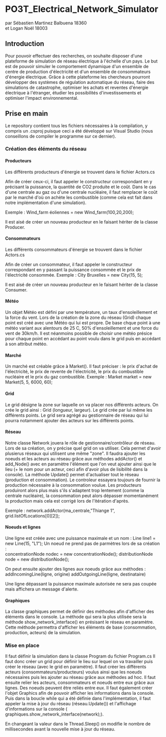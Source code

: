 # PO3T_Electrical_Network_Simulator
par Sébastien Martinez Balbuena 18360  
  et   Logan Noël 18003 

## Introduction 
Pour pouvoir effectuer des recherches, on souhaite disposer d'une plateforme de simulation de réseau électrique à l'échelle d'un pays. Le but est de pouvoir simuler le comportement dynamique d'un ensemble de centre de production d'électricité et d'un ensemble de consommateurs d'énergie électrique. Grâce à cette plateforme les chercheurs pourront développer des systèmes de régulation automatique du réseau, faire des simulations de catastrophe, optimiser les achats et reventes d'énergie électrique à l'étranger, étudier les possibilités d'investissements et optimiser l'impact environnemental.

## Prise en main 

Le repository contient tous les fichiers nécessaires à la compilation, y compris un .csproj puisque ceci a été développé sur Visual Studio (nous conseillons de compiler le programme sur ce dernier). 

### Création des éléments du réseau 
#### Producteurs

Les différents producteurs d'énergie se trouvent dans le fichier Actors.cs  

Afin de créer ceux-ci, il faut appeler le constructeur correspondant en y précisant la puissance, la quantité de CO2 produite et le coût. Dans le cas d'une centrale au gaz ou d'une centrale nucléaire, il faut remplacer le coût par le marché d'où on achète les combustible (comme cela est fait dans notre implémentation d'une simulation). 

Exemple :
Wind_farm éoliennes = new Wind_farm(100,20,200);

Il est aisé de créer un nouveau producteur en le faisant hériter de la classe Producer.

#### Consommateurs 

Les différents consommateurs d'énergie se trouvent dans le fichier Actors.cs 

Afin de créer un consommateur, il faut appeler le constructeur correspondant en y passant la puissance consommée et le prix de l'électricité consommée.
Exemple : 
City Bruxelles = new City(15, 5);

Il est aisé de créer un nouveau producteur en le faisant hériter de la classe Consumer.

#### Météo 
Un objet Météo est défini par une température, un taux d'ensoleillement et la force du vent. Lors de la création de la zone du réseau (Grid) chaque point est créé avec une Météo qui lui est propre. De base chque point à une météo variant aux alentours de 25 C, 50% d'ensoleillement et une force du vent de 30km/h. Il est néanmoins possible de choisir une météo présice pour chaque point en accédant au point voulu dans le grid puis en accédant à son attribut météo. 

#### Marché 
Un marché est créable grâce à Market(). Il faut préciser : le prix d'achat de l'électricité, le prix de revente de l'électricité, le prix du combustible nucléaire et le prix du gaz combustible. 
Exemple : Market market = new Market(5, 5, 6000, 60);

#### Grid
Le grid désigne la zone sur laquelle on va placer nos différents acteurs. On crée le grid ainsi : Grid (longueur, largeur). Le grid crée par lui même les différents points. Le grid sera agrégé au gestionnaire de réseau qui lui pourra notamment ajouter des acteurs sur les différents points.

#### Réseau
Notre classe Network jouera le rôle de gestionnaire/contrôleur de réseau. Lors de sa création, on y précise quel grid on va utiliser. Cela permet d'avoir plusierus réseaux qui utilisent une même "zone". Il faudra ajouter les noeuds et les acteurs au réseau grâce aux méthodes addActor() et add_Node() avec en paramètre l'élément que l'on veut ajouter ainsi que le lieu (+ le nom pour un acteur, ceci afin d'avoir plus de lisibilité dans la console).
La méthode Update() permet d'actualiser tout le réseau (production et consommation). Le controleur essayera toujours de fournir la production nécessaire à la consommation voulue. Les producteurs produiront alors plus mais s'ils s'adaptent trop lentement (comme la centrale nucléaire), la consommation peut alors dépasser momentanément la production mais cela est corrigé lors de l'itération d'après. 

Exemple : 
network.addActor(ma_centrale,"Thiange 1", grid.listOfLocations[0][2]);

#### Noeuds et lignes 
Une ligne est créée avec une puissance maximale et un nom :  Line line1 = new Line(15, "L1");
Un noeud ne prend pas de parmètres lors de sa création :  
concentrationNode nodec = new concentrationNode();
distributionNode node = new distributionNode();

On peut ensuite ajouter des lignes aux noeuds grâce aux méthodes : 
addIncomingLine(ligne, origine)
addOutgoingLine(ligne, destinataire)

Une ligne dépassant la puissance maximale autorisée ne sera pas coupée mais affichera un message d'alerte. 

#### Graphiques 
La classe graphiques permet de définir des méthodes afin d'afficher des éléments dans le console. La méthode qui sera la plus utilisée sera la méthode show_network_interface() en présisant le réseau en paramètre. Cette méthode permettra d'afficher les éléments de base (consommation, production, acteurs) de la simulation. 
### Mise en place 
Il faut définir la simulation dans la classe Program du fichier Program.cs
Il faut donc créer un grid pour définir le lieu sur lequel on va travailler puis créer le réseau (avec le grid en paramètre). Il faut créer les différents acteurs (consommateurs/producteurs) voulus ainsi que les noeuds nécessaires puis les ajouter au réseau grâce aux méthodes ad hoc. Il faut ensuite relier les acteurs, consommateurs et noeuds entre eux grâce aux lignes. Des noeuds peuvent être reliés entre eux. 
Il faut également créer l'objet Graphics afin de pouvoir afficher les informations dans la console. Puis dans la boucle while qui a été définie dans l'implémentation, il faut appeler la mise à jour du réseau (réseau.Update()) et l'affichage d'informations sur la console (           graphiques.show_network_interface(network);).

En changeant la valeur dans le Thread.Sleep() on modifie le nombre de millisecondes avant la nouvelle mise à jour du réseau. 
